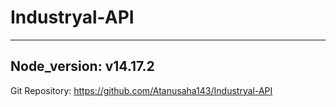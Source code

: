 # Industryal-API
---
Node_version: v14.17.2
---
Git Repository: https://github.com/Atanusaha143/Industryal-API
